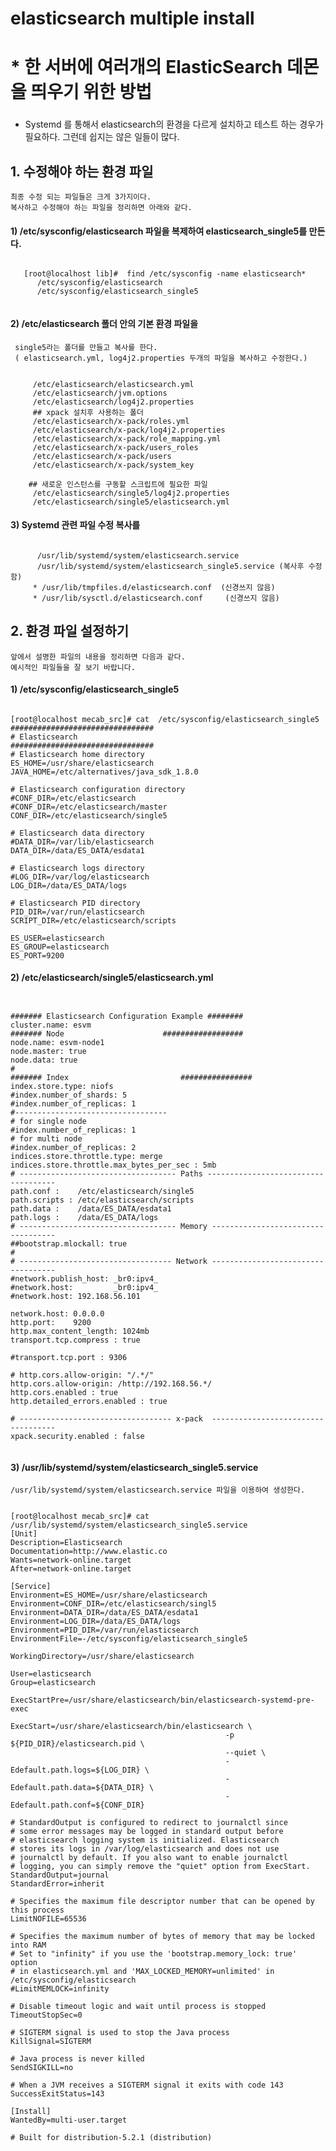 ## 
#  elasticsearch multiple install
#  * 한 서버에 여러개의 ElasticSearch 데몬을 띄우기 위한 방법
###

* Systemd 를 통해서 elasticsearch의 환경을 다르게 설치하고 테스트 하는 경우가 필요하다.
  그런데 쉽지는 않은 일들이 많다.

## 1. 수정해야 하는 환경 파일
    최종 수정 되는 파일들은 크게 3가지이다.
    복사하고 수정해야 하는 파일을 정리하면 아래와 같다.

####  1)  /etc/sysconfig/elasticsearch 파일을 복제하여 elasticsearch_single5를 만든다.
<pre><code>
   [root@localhost lib]#  find /etc/sysconfig -name elasticsearch*
      /etc/sysconfig/elasticsearch
      /etc/sysconfig/elasticsearch_single5
 </code></pre>
 
####  2) /etc/elasticsearch  폴더 안의 기본 환경 파일을 
     single5라는 폴더를 만들고 복사를 한다.
	 ( elasticsearch.yml, log4j2.properties 두개의 파일을 복사하고 수정한다.)
<pre><code>	 
     /etc/elasticsearch/elasticsearch.yml
     /etc/elasticsearch/jvm.options 
     /etc/elasticsearch/log4j2.properties
	 ## xpack 설치후 사용하는 폴더
     /etc/elasticsearch/x-pack/roles.yml
     /etc/elasticsearch/x-pack/log4j2.properties
     /etc/elasticsearch/x-pack/role_mapping.yml
     /etc/elasticsearch/x-pack/users_roles
     /etc/elasticsearch/x-pack/users
     /etc/elasticsearch/x-pack/system_key	

	## 새로운 인스턴스를 구동할 스크립트에 필요한 파일 
     /etc/elasticsearch/single5/log4j2.properties
     /etc/elasticsearch/single5/elasticsearch.yml
</code></pre>

####   3) Systemd 관련 파일 수정 복사를
<pre><code>
      /usr/lib/systemd/system/elasticsearch.service
      /usr/lib/systemd/system/elasticsearch_single5.service (복사후 수정함)
     * /usr/lib/tmpfiles.d/elasticsearch.conf  (신경쓰지 않음)
     * /usr/lib/sysctl.d/elasticsearch.conf     (신경쓰지 않음)
</code></pre>

## 2. 환경 파일 설정하기
   
    앞에서 설명한 파일의 내용을 정리하면 다음과 같다.
    예시적인 파일들을 잘 보기 바랍니다.
	

####	1) /etc/sysconfig/elasticsearch_single5

<pre><code>
[root@localhost mecab_src]# cat  /etc/sysconfig/elasticsearch_single5
################################
# Elasticsearch
################################
# Elasticsearch home directory
ES_HOME=/usr/share/elasticsearch
JAVA_HOME=/etc/alternatives/java_sdk_1.8.0

# Elasticsearch configuration directory
#CONF_DIR=/etc/elasticsearch
#CONF_DIR=/etc/elasticsearch/master
CONF_DIR=/etc/elasticsearch/single5

# Elasticsearch data directory
#DATA_DIR=/var/lib/elasticsearch
DATA_DIR=/data/ES_DATA/esdata1

# Elasticsearch logs directory
#LOG_DIR=/var/log/elasticsearch
LOG_DIR=/data/ES_DATA/logs

# Elasticsearch PID directory
PID_DIR=/var/run/elasticsearch
SCRIPT_DIR=/etc/elasticsearch/scripts

ES_USER=elasticsearch
ES_GROUP=elasticsearch
ES_PORT=9200
</code></pre>

	
####	2) /etc/elasticsearch/single5/elasticsearch.yml 
	
<pre><code>		
	
####### Elasticsearch Configuration Example ########
cluster.name: esvm
####### Node                      ##################
node.name: esvm-node1
node.master: true
node.data: true
#
####### Index                         ################
index.store.type: niofs
#index.number_of_shards: 5
#index.number_of_replicas: 1
#----------------------------------
# for single node
#index.number_of_replicas: 1
# for multi node
#index.number_of_replicas: 2
indices.store.throttle.type: merge
indices.store.throttle.max_bytes_per_sec : 5mb
# ----------------------------------- Paths ------------------------------------
path.conf :    /etc/elasticsearch/single5
path.scripts : /etc/elasticsearch/scripts
path.data :    /data/ES_DATA/esdata1
path.logs :    /data/ES_DATA/logs
# ----------------------------------- Memory -----------------------------------
##bootstrap.mlockall: true
#
# ---------------------------------- Network -----------------------------------
#network.publish_host: _br0:ipv4_
#network.host:         _br0:ipv4_
#network.host: 192.168.56.101

network.host: 0.0.0.0
http.port:    9200
http.max_content_length: 1024mb
transport.tcp.compress : true

#transport.tcp.port : 9306

# http.cors.allow-origin: "/.*/"
http.cors.allow-origin: /http://192.168.56.*/
http.cors.enabled : true
http.detailed_errors.enabled : true

# ---------------------------------- x-pack  -----------------------------------
xpack.security.enabled : false

</code></pre>

	
####	3) /usr/lib/systemd/system/elasticsearch_single5.service
	
	/usr/lib/systemd/system/elasticsearch.service 파일을 이용하여 생성한다.
	
<pre><code>		
[root@localhost mecab_src]# cat /usr/lib/systemd/system/elasticsearch_single5.service
[Unit]
Description=Elasticsearch
Documentation=http://www.elastic.co
Wants=network-online.target
After=network-online.target

[Service]
Environment=ES_HOME=/usr/share/elasticsearch
Environment=CONF_DIR=/etc/elasticsearch/singl5
Environment=DATA_DIR=/data/ES_DATA/esdata1
Environment=LOG_DIR=/data/ES_DATA/logs
Environment=PID_DIR=/var/run/elasticsearch
EnvironmentFile=-/etc/sysconfig/elasticsearch_single5

WorkingDirectory=/usr/share/elasticsearch

User=elasticsearch
Group=elasticsearch

ExecStartPre=/usr/share/elasticsearch/bin/elasticsearch-systemd-pre-exec

ExecStart=/usr/share/elasticsearch/bin/elasticsearch \
                                                -p ${PID_DIR}/elasticsearch.pid \
                                                --quiet \
                                                -Edefault.path.logs=${LOG_DIR} \
                                                -Edefault.path.data=${DATA_DIR} \
                                                -Edefault.path.conf=${CONF_DIR}

# StandardOutput is configured to redirect to journalctl since
# some error messages may be logged in standard output before
# elasticsearch logging system is initialized. Elasticsearch
# stores its logs in /var/log/elasticsearch and does not use
# journalctl by default. If you also want to enable journalctl
# logging, you can simply remove the "quiet" option from ExecStart.
StandardOutput=journal
StandardError=inherit

# Specifies the maximum file descriptor number that can be opened by this process
LimitNOFILE=65536

# Specifies the maximum number of bytes of memory that may be locked into RAM
# Set to "infinity" if you use the 'bootstrap.memory_lock: true' option
# in elasticsearch.yml and 'MAX_LOCKED_MEMORY=unlimited' in /etc/sysconfig/elasticsearch
#LimitMEMLOCK=infinity

# Disable timeout logic and wait until process is stopped
TimeoutStopSec=0

# SIGTERM signal is used to stop the Java process
KillSignal=SIGTERM

# Java process is never killed
SendSIGKILL=no

# When a JVM receives a SIGTERM signal it exits with code 143
SuccessExitStatus=143

[Install]
WantedBy=multi-user.target

# Built for distribution-5.2.1 (distribution)
</code></pre>



   
